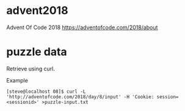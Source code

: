 # advent2018
Advent Of Code 2018 https://adventofcode.com/2018/about

# puzzle data

Retrieve using curl.

Example

    [steve@localhost 08]$ curl -L 'http://adventofcode.com/2018/day/8/input' -H 'Cookie: session=<sessionid>' >puzzle-input.txt

